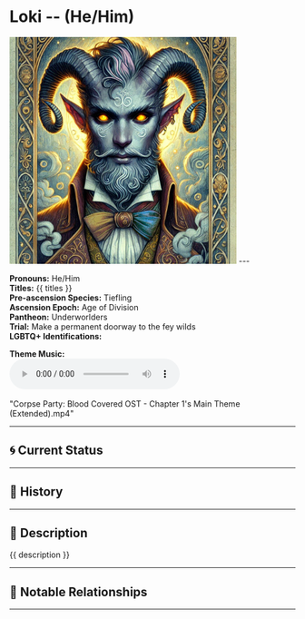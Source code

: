 # Loki  --  (He/Him)

<!-- Optional  -->
<img src="Loki.jpg" alt="Loki" style="width:400px;"/>
---

**Pronouns:** He/Him  
**Titles:** {{ titles }}  
**Pre-ascension Species:** Tiefling  
**Ascension Epoch:** Age of Division  
**Pantheon:** Underworlders  
**Trial:** Make a permanent doorway to the fey wilds  
**LGBTQ+ Identifications:**   


**Theme Music:**  
<audio controls>
  <source src="Loki | Corpse Party: Blood Covered OST - Chapter 1's Main Theme (Extended).mp4" type="audio/mpeg">
  Your browser does not support the audio element.
</audio>

"Corpse Party: Blood Covered OST - Chapter 1's Main Theme (Extended).mp4"

---

## 🌀 Current Status


---

## 📜 History


---

## 🧠 Description
{{ description }}

---

## 🧩 Notable Relationships

---
